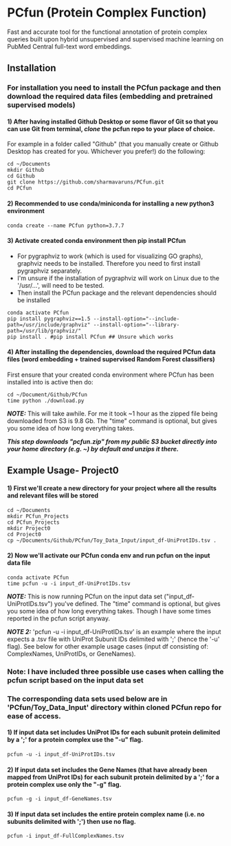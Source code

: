 # PCfun (Protein Complex Function)

Fast and accurate tool for the functional annotation of protein complex queries built upon hybrid unsupervised and supervised machine learning on PubMed Central full-text word embeddings.

## Installation
### For installation you need to install the PCfun package and then download the required data files (embedding and pretrained supervised models)

#### 1) After having installed Github Desktop or some flavor of Git so that you can use Git from terminal, ***clone*** the pcfun repo to your place of choice.
For example in a folder called "Github" (that you manually create or Github Desktop has created for you. Whichever you prefer!) do the following:
```
cd ~/Documents
mkdir Github
cd Github
git clone https://github.com/sharmavaruns/PCfun.git
cd PCfun
```

#### 2) Recommended to use conda/miniconda for installing a new python3 environment
```
conda create --name PCfun python=3.7.7
``` 
#### 3) Activate created conda environment then pip install PCfun
- For pygraphviz to work (which is used for visualizing GO graphs), graphviz needs to be installed. Therefore you need to first install pygraphviz separately.
- I'm unsure if the installation of pygraphviz will work on Linux due to the '/usr/...', will need to be tested.
- Then install the PCfun package and the relevant dependencies should be installed
```
conda activate PCfun
pip install pygraphviz==1.5 --install-option="--include-path=/usr/include/graphviz" --install-option="--library-path=/usr/lib/graphviz/"
pip install . #pip install PCfun ## Unsure which works
```

#### 4) After installing the dependencies, download the required PCfun data files (word embedding + trained supervised Random Forest classifiers)
First ensure that your created conda environment where PCfun has been installed into is active then do: 
```
cd ~/Document/Github/PCfun
time python ./download.py
```
***NOTE:*** This will take awhile. For me it took ~1 hour as the zipped file being downloaded from S3 is 9.8 Gb.
The "time" command is optional, but gives you some idea of how long everything takes.

***This step downloads "pcfun.zip" from my public S3 bucket directly into your home directory (e.g. ~) by default and unzips it there.***


## Example Usage- Project0
#### 1) First we'll create a new directory for your project where all the results and relevant files will be stored
```
cd ~/Documents
mkdir PCfun_Projects
cd PCfun_Projects
mkdir Project0
cd Project0
cp ~/Documents/Github/PCfun/Toy_Data_Input/input_df-UniProtIDs.tsv .
```
#### 2) Now we'll activate our PCfun conda env and run pcfun on the input data file
```
conda activate PCfun
time pcfun -u -i input_df-UniProtIDs.tsv
```
***NOTE:*** This is now running PCfun on the input data set ("input_df-UniProtIDs.tsv") you've defined.
 The "time" command is optional, but gives you some idea of how long everything takes. Though I have some times reported in the pcfun script anyway.

***NOTE 2:*** 'pcfun -u -i input_df-UniProtIDs.tsv' is an example where the input expects a .tsv file with UniProt Subunit IDs delimited with ';' (hence the '-u' flag).
 See below for other example usage cases (input df consisting of: ComplexNames, UniProtIDs, or GeneNames).


### Note: I have included three possible use cases when calling the pcfun script based on the input data set
### The corresponding data sets used below are in 'PCfun/Toy_Data_Input' directory within cloned PCfun repo for ease of access.
#### 1) If input data set includes UniProt IDs for each subunit protein delimited by a ';' for a protein complex use the "-u" flag.
```
pcfun -u -i input_df-UniProtIDs.tsv
```

#### 2) If input data set includes the Gene Names (that have already been mapped from UniProt IDs) for each subunit protein delimited by a ';' for a protein complex use only the "-g" flag.
```
pcfun -g -i input_df-GeneNames.tsv
```

#### 3) If input data set includes the entire protein complex name (i.e. no subunits delimited with ';') then use no flag.
```
pcfun -i input_df-FullComplexNames.tsv
```